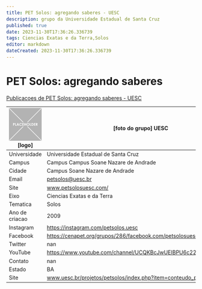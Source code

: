 ```yaml
---
title: PET Solos: agregando saberes - UESC
description: grupo da Universidade Estadual de Santa Cruz
published: true
date: 2023-11-30T17:36:26.336739
tags: Ciencias Exatas e da Terra,Solos
editor: markdown
dateCreated: 2023-11-30T17:36:26.336739
---
```


# PET Solos: agregando saberes

[Publicacoes de PET Solos: agregando saberes - UESC](/atividade/274PETSolosagregandosaberesUESC/feed.md)

| ![placeholder.png](/placeholder.png) [logo] | [foto do grupo] UESC         |
| ------------------------------------------- | ------------------------------------------------- |
| Universidade                                | Universidade Estadual de Santa Cruz      |
| Campus                                      | Campus Campus Soane Nazare de Andrade            |
| Cidade                                      | Campus Soane Nazare de Andrade             |
| Email                                       | petsolos@uesc.br             |
| Site                                        | www.petsolosuesc.com/              |
| Eixo                                        | Ciencias Exatas e da Terra              |
| Tematica                                    | Solos          |
| Ano de criacao                              | 2009        |
| Instagram                                   | https://instagram.com/petsolos.uesc         |
| Facebook                                    | https://cenapet.org/grupos/286/facebook.com/petsolosuesc/          |
| Twitter                                     | nan           |
| YouTube                                     | https://www.youtube.com/channel/UCQKBcJwUEIBPU6c22ZrIgtA/featured           |
| Contato                                     | nan         |
| Estado                                      |  BA            |
| Site                                        | www.uesc.br/projetos/petsolos/index.php?item=conteudo_projetos.php |
